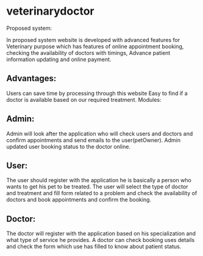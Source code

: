 # veterinarydoctor

Proposed system:

In proposed system website is developed with advanced features for Veterinary purpose which has features of online appointment booking, checking the availability of doctors with timings, Advance patient information updating and online payment.

## Advantages:

Users can save time by processing through this website
Easy to find if a doctor is available based on our required treatment.
Modules:

## Admin:

Admin will look after the application who will check users and doctors and confirm appointments and send emails to the user(petOwner). Admin updated user booking status to the doctor online.

## User:

The user should register with the application he is basically a person who wants to get his pet to be treated. The user will select the type of doctor and treatment and fill form related to a problem and check the availability of doctors and book appointments and confirm the booking.

## Doctor:

The doctor will register with the application based on his specialization and what type of service he provides. A doctor can check booking uses details and check the form which use has filled to know about patient status.
